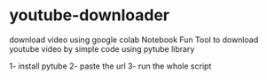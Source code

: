 # youtube-downloader

download video using google colab Notebook
Fun Tool to download youtube video by simple code using pytube library 

1- install pytube 
2- paste the url 
3- run the whole script 
